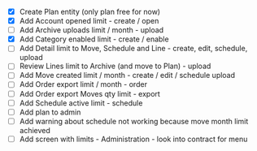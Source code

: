 - [x] Create Plan entity (only plan free for now)
- [x] Add Account opened limit - create / open
- [ ] Add Archive uploads limit / month - upload
- [x] Add Category enabled limit - create / enable
- [ ] Add Detail limit to Move, Schedule and Line - create, edit, schedule, upload
- [ ] Review Lines limit to Archive (and move to Plan) - upload
- [ ] Add Move created limit / month - create / edit / schedule upload
- [ ] Add Order export limit / month - order
- [ ] Add Order export Moves qty limit - export
- [ ] Add Schedule active limit - schedule
- [ ] Add plan to admin
- [ ] Add warning about schedule not working because move month limit achieved
- [ ] Add screen with limits - Administration - look into contract for menu
